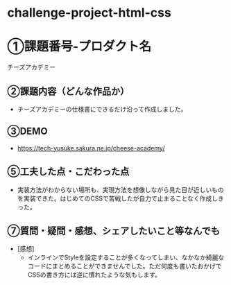 # challenge-project-html-css
# ①課題番号-プロダクト名

 チーズアカデミー

## ②課題内容（どんな作品か）

- チーズアカデミーの仕様書にできるだけ沿って作成しました。

## ③DEMO
  - https://tech-yusuke.sakura.ne.jp/cheese-academy/

## ⑤工夫した点・こだわった点
- 実装方法がわからない場所も、実現方法を想像しながら見た目が近しいものを実装できた。はじめてのCSSで苦戦したが自力で止まることなく作成しきった。

## ⑦質問・疑問・感想、シェアしたいこと等なんでも

- [感想]
    - インラインでStyleを設定することが多くなってしまい、なかなか綺麗なコードにまとめることができませんでした。ただ何度も書いたおかげでCSSの書き方には逆に慣れたような気もします。

